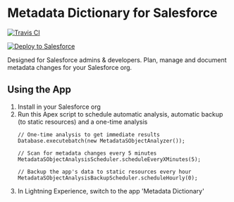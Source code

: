 # Metadata Dictionary for Salesforce
[![Travis CI](https://img.shields.io/travis/jongpie/SalesforceMetadataDictionary/master.svg)](https://travis-ci.org/jongpie/SalesforceMetadataDictionary)

<a href="https://githubsfdeploy.herokuapp.com" target="_blank">
    <img alt="Deploy to Salesforce" src="https://raw.githubusercontent.com/afawcett/githubsfdeploy/master/deploy.png">
</a>

Designed for Salesforce admins & developers. Plan, manage and document metadata changes for your Salesforce org.

## Using the App
1. Install in your Salesforce org
2. Run this Apex script to schedule automatic analysis, automatic backup (to static resources) and a one-time analysis
    ```
    // One-time analysis to get immediate results
    Database.executebatch(new MetadataSObjectAnalyzer());
    
    // Scan for metadata changes every 5 minutes
    MetadataSObjectAnalysisScheduler.scheduleEveryXMinutes(5);
    
    // Backup the app's data to static resources every hour
    MetadataSObjectAnalysisBackupScheduler.scheduleHourly(0);

    ```
3. In Lightning Experience, switch to the app 'Metadata Dictionary'
